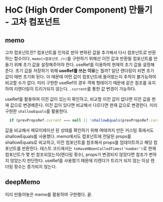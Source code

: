 # HoC (High Order Component) 만들기 - 고차 컴포넌트

## memo

고차 컴포넌트란? 컴포넌트를 인자로 받아 변화된 값을 추가해서 다시 컴포넌트로 반환하는 함수이다.
`memo(<컴포넌트 />)`를 구현하기 위해선 이전 값과 반환될 컴포넌트를 만들기 위해 초기 값을 설정해주어야 한다.
useRef를 이용하여 현재의 초기 값을 설정해준다. 초기 값을 저장하기 위해 **useRef를 쓰는 이유**는 뭘까?
일단 렌더링이 되면 초기 값이 매번 초기화 된다. 이 때문에 어떤 값이 컴포넌트에 들어왔는지 추적이 불가능하여 비교할 수가 없다.
미리 구현한 useRef의 경우 객체 형태이기 때문에 같은 참조를 유지하여 리렌더링이 트리거되지 않는다. `.current`를 통한 값 변경이 가능하다.

useRef를 활용하여 이전 값이 있는지 확인하고, 비교할 이전 값이 없다면 이전 값을 현재 값으로 변경해준다. 이전 값이 있다면 비교해서 다르다면 현재 값으로 변경한다. 미리 구현한 `shallowEquals`를 활용한다.

```ts
  if (prevPropsRef.current === null || !shallowEquals(prevPropsRef.current, props))
```

값을 비교해서 메모이제이션 된 상태를 확인하기 위해 여태까지 만든 커스텀 훅에서도 shallowEquals를 사용했다. memo에서도 컴포넌트에 전달된 props를 shallowEquals로 비교하고, 이전 컴포넌트를 참조해서 props를 업데이트하고 해당 컴포넌트를 반환한다.
테스트 코드에서는 `toHaveHBeenCalledTimes('number')`로 현재 컴포넌트가 몇 번 참조되었는지(렌더링 횟수), props가 변경되지 않았다면 참조가 변하지 않았는지 판단한다. useRef를 사용했기 때문에 리렌더가 트리거 되지 않는 이상 렌더링 횟수는 증가되지 않는다.

## deepMemo

미리 만들어놓은 memo를 활용하여 구현했다. 끝.
